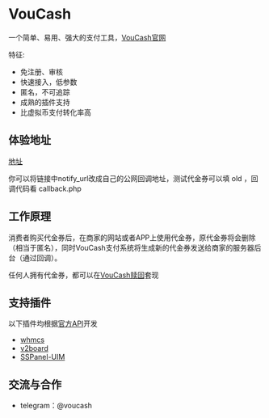 VouCash
===========

一个简单、易用、强大的支付工具，[VouCash官网](https://voucash.com/)

特征:
- 免注册、审核
- 快速接入，低参数
- 匿名，不可追踪
- 成熟的插件支持
- 比虚拟币支付转化率高

体验地址
------
[地址](https://voucash.com/api/payment?amount=30&currency=CNY&order_id=15b8388d&notify_url=http:/localhost/payment/notify/voucash)

你可以将链接中notify_url改成自己的公网回调地址，测试代金券可以填 old ，回调代码看 callback.php

工作原理
------

消费者购买代金券后，在商家的网站或者APP上使用代金券，原代金券将会删除（相当于匿名），同时VouCash支付系统将生成新的代金券发送给商家的服务器后台（通过回调）。

任何人拥有代金券，都可以在[VouCash赎回](https://voucash.com/cn/redeem)套现

支持插件
------

以下插件均根据[官方API](https://voucash.com/cn/merchant)开发

- [whmcs](https://github.com/voucash/whmcs)
- [v2board](https://github.com/voucash/v2board)
- [SSPanel-UIM](https://github.com/voucash/sspanel-uim)

交流与合作
------

 - telegram：@voucash